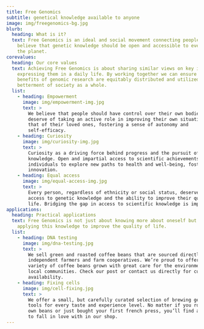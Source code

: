```yaml
---
title: Free Genomics
subtitle: genetical knowledge available to anyone
image: img/freegenomics-bg.jpg
blurb:
  heading: What is it?
  text: Free Genomics is an ideal and social movement connecting people who
    believe that genetic knowledge should be open and accessible to everyone on
    the planet.
corevalues:
  heading: Our core values
  text: Achieving Free Genomics is about sharing similar views on key issues and
    expressing them in a daily life. By working together we can ensure that the
    benefits of genomic research are equitably distributed and utilized for the
    betterment of society as a whole.
  list:
    - heading: Empowerment
      image: img/empowerment-img.jpg
      text: >
        We believe that people should have control over their own bodies and
        deserve of taking an active role in improving their own situation and
        that of their loved ones, fostering a sense of autonomy and
        self-efficacy.
    - heading: Curiosity
      image: img/curiosity-img.jpg
      text: >
        Curiosity as a driving force behind progress and the pursuit of
        knowledge. Open and impartial access to scientific achievements allows
        individuals to explore new paths to health and well-being, fostering
        innovation.
    - heading: Equal access
      image: img/equal-access-img.jpg
      text: >
        Every person, regardless of ethnicity or social status, deserves equal
        access to genetic knowledge and the ability to improve their quality of
        life. Bridging the gap in access to scientific knowledge is important.
applications:
  heading: Practical applications
  text: Free Genomics is not just about knowing more about oneself but also about
    applying this knowledge to improve the quality of life.
  list:
    - heading: DNA testing
      image: img/dna-testing.jpg
      text: >
        We sell green and roasted coffee beans that are sourced directly from
        independent farmers and farm cooperatives. We’re proud to offer a
        variety of coffee beans grown with great care for the environment and
        local communities. Check our post or contact us directly for current
        availability.
    - heading: Fixing cells
      image: img/cell-fixing.jpg
      text: >
        We offer a small, but carefully curated selection of brewing gear and
        tools for every taste and experience level. No matter if you roast your
        own beans or just bought your first french press, you’ll find a gadget
        to fall in love with in our shop.
---
```

